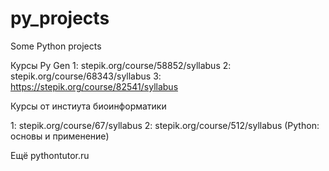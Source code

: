 # py_projects
Some Python projects

Курсы Py Gen
1: stepik.org/course/58852/syllabus
2: stepik.org/course/68343/syllabus
3: https://stepik.org/course/82541/syllabus

Курсы от инстиута биоинформатики

1: stepik.org/course/67/syllabus
2: stepik.org/course/512/syllabus (Python: основы и применение)

Ещё
pythontutor.ru
